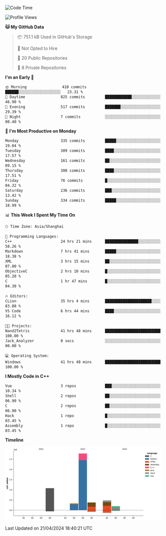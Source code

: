 <!--
**Salvely/Salvely** is a ✨ _special_ ✨ repository because its `README.md` (this file) appears on your GitHub profile.

Here are some ideas to get you started:

- 🔭 I’m currently working on ...
- 🌱 I’m currently learning ...
- 👯 I’m looking to collaborate on ...
- 🤔 I’m looking for help with ...
- 💬 Ask me about ...
- 📫 How to reach me: ...
- 😄 Pronouns: ...
- ⚡ Fun fact: ...
-->

<!--START_SECTION:waka-->
![Code Time](http://img.shields.io/badge/Code%20Time-725%20hrs%2059%20mins-blue)

![Profile Views](http://img.shields.io/badge/Profile%20Views-0-blue)

**🐱 My GitHub Data** 

> 📦 751.1 kB Used in GitHub's Storage 
 > 
> 🚫 Not Opted to Hire
 > 
> 📜 20 Public Repositories 
 > 
> 🔑 8 Private Repositories 
 > 
**I'm an Early 🐤** 

```text
🌞 Morning                410 commits         ██████░░░░░░░░░░░░░░░░░░░   23.31 % 
🌆 Daytime                825 commits         ████████████░░░░░░░░░░░░░   46.90 % 
🌃 Evening                517 commits         ███████░░░░░░░░░░░░░░░░░░   29.39 % 
🌙 Night                  7 commits           ░░░░░░░░░░░░░░░░░░░░░░░░░   00.40 % 
```
📅 **I'm Most Productive on Monday** 

```text
Monday                   335 commits         █████░░░░░░░░░░░░░░░░░░░░   19.04 % 
Tuesday                  309 commits         ████░░░░░░░░░░░░░░░░░░░░░   17.57 % 
Wednesday                161 commits         ██░░░░░░░░░░░░░░░░░░░░░░░   09.15 % 
Thursday                 308 commits         ████░░░░░░░░░░░░░░░░░░░░░   17.51 % 
Friday                   76 commits          █░░░░░░░░░░░░░░░░░░░░░░░░   04.32 % 
Saturday                 236 commits         ███░░░░░░░░░░░░░░░░░░░░░░   13.42 % 
Sunday                   334 commits         █████░░░░░░░░░░░░░░░░░░░░   18.99 % 
```


📊 **This Week I Spent My Time On** 

```text
🕑︎ Time Zone: Asia/Shanghai

💬 Programming Languages: 
C++                      24 hrs 21 mins      ███████████████░░░░░░░░░░   58.26 % 
Markdown                 7 hrs 41 mins       █████░░░░░░░░░░░░░░░░░░░░   18.38 % 
XML                      3 hrs 15 mins       ██░░░░░░░░░░░░░░░░░░░░░░░   07.80 % 
ObjectiveC               2 hrs 10 mins       █░░░░░░░░░░░░░░░░░░░░░░░░   05.20 % 
C                        1 hr 47 mins        █░░░░░░░░░░░░░░░░░░░░░░░░   04.30 % 

🔥 Editors: 
CLion                    35 hrs 4 mins       █████████████████████░░░░   83.88 % 
VS Code                  6 hrs 44 mins       ████░░░░░░░░░░░░░░░░░░░░░   16.12 % 

🐱‍💻 Projects: 
Nand2Tetris              41 hrs 48 mins      █████████████████████████   100.00 % 
Jack_Analyzer            0 secs              ░░░░░░░░░░░░░░░░░░░░░░░░░   00.00 % 

💻 Operating System: 
Windows                  41 hrs 48 mins      █████████████████████████   100.00 % 
```

**I Mostly Code in C++** 

```text
Vue                      3 repos             ███░░░░░░░░░░░░░░░░░░░░░░   10.34 % 
Shell                    2 repos             ██░░░░░░░░░░░░░░░░░░░░░░░   06.90 % 
C                        2 repos             ██░░░░░░░░░░░░░░░░░░░░░░░   06.90 % 
Hack                     1 repo              █░░░░░░░░░░░░░░░░░░░░░░░░   03.45 % 
Assembly                 1 repo              █░░░░░░░░░░░░░░░░░░░░░░░░   03.45 % 
```



**Timeline**

![Lines of Code chart](https://raw.githubusercontent.com/Salvely/Salvely/main/assets/bar_graph.png)


 Last Updated on 21/04/2024 18:40:21 UTC
<!--END_SECTION:waka-->
<!-- ### [![Typing SVG](https://readme-typing-svg.demolab.com?font=JetBrains+Mono&size=22&pause=1000&width=435&height=70&lines=Hi!+I'm+Wen+Gao.+Nice+to+see+you!)](https://git.io/typing-svg)

[![Salvely's GitHub stats](https://github-readme-stats.vercel.app/api?username=Salvely&count_private=true&show_icons=true&theme=buefy&include_all_commits=true)](https://github.com/anuraghazr/github-readme-stats)
[![Top Langs](https://github-readme-stats.vercel.app/api/top-langs/?username=Salvely)](https://github.com/anuraghazr/github-readme-stats)


![Leetcode Stats](https://leetcard.jacoblin.cool/Salvely?theme=wtf&font=Kameron&ext=activity&show_rank=true)

![](https://komarev.com/ghpvc/?username=Salvely)
-->
